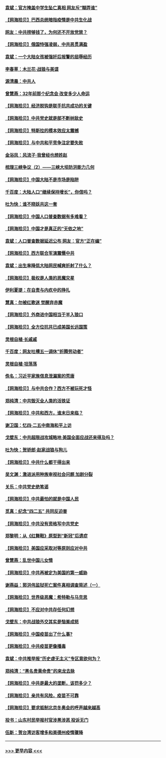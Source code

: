#### [袁斌：官方掩盖中学生坠亡真相 网友斥“糊弄谁”](../pages/nsc993/n12942029.md?t=05121802) 
#### [【网海拾贝】巴西总统暗指疫情是中共生化战](../pages/nsc993/n12938999.md?t=05121802) 
#### [网友：中共捞够钱了，为何还不开放党禁？](../pages/nsc993/n12938952.md?t=05121802) 
#### [【网海拾贝】俄国恃强凌弱，中共恶贯满盈](../pages/nsc993/n12936626.md?t=05121802) 
#### [袁斌：一个大陆女孩被强奸后报警的屈辱经历](../pages/nsc993/n12936547.md?t=05121802) 
#### [李春草：木兰花·战狼与美谍](../pages/nsc993/n12935995.md?t=05121802) 
#### [源清晨：中共人](../pages/nsc993/n12935589.md?t=05121802) 
#### [曾慧燕：32年前那个纪念会 改变多少人命运](../pages/nsc993/n12934233.md?t=05121802) 
#### [【网海拾贝】经济脱钩是联手抗共成功的关键](../pages/nsc993/n12934176.md?t=05121802) 
#### [【网海拾贝】中共党史就是部不断树敌史](../pages/nsc993/n12932844.md?t=05121802) 
#### [【网海拾贝】特斯拉的模本效应太震撼](../pages/nsc993/n12925626.md?t=05121802) 
#### [【网海拾贝】与中共和平竞争注定要失败](../pages/nsc993/n12923326.md?t=05121802) 
#### [金浴凤：风流子‧我曾经也想姓赵](../pages/nsc993/n12920911.md?t=05121802) 
#### [梳理三峡争议（2）——三峡大坝防洪能力几何](../pages/nsc993/n12920173.md?t=05121802) 
#### [【网海拾贝】中国大陆不是市场是陷阱](../pages/nsc993/n12920143.md?t=05121802) 
#### [千百度：大陆人口“继续保持增长”，你信吗？](../pages/nsc993/n12918946.md?t=05121802) 
#### [吐为快：谁不晓妖共这一套](../pages/nsc993/n12918941.md?t=05121802) 
#### [【网海拾贝】中国人口普查数据有多难看？](../pages/nsc993/n12917822.md?t=05121802) 
#### [【网海拾贝】中国才是真正的“无依之地”](../pages/nsc993/n12915845.md?t=05121802) 
#### [袁斌：人口普查数据延迟公布 网友：官方“正在编”](../pages/nsc993/n12915748.md?t=05121802) 
#### [【网海拾贝】西方联合军演震慑中共](../pages/nsc993/n12913466.md?t=05121802) 
#### [袁斌：出生率降低大陆网民喊爽折射了什么？](../pages/nsc993/n12913365.md?t=05121802) 
#### [【网海拾贝】极权是人类的恶魔灾星](../pages/nsc993/n12910697.md?t=05121802) 
#### [伊利夏提：在自责与内疚中的挣扎](../pages/nsc993/n12910493.md?t=05121802) 
#### [慧真：勿被红歌迷 觉醒弃赤魔](../pages/nsc993/n12910485.md?t=05121802) 
#### [【网海拾贝】外商进中国相当于羊入狼口](../pages/nsc993/n12908274.md?t=05121802) 
#### [【网海拾贝】全方位抗共已成美国长远国策](../pages/nsc993/n12906878.md?t=05121802) 
#### [灵根自植‧长戚戚](../pages/nsc993/n12905585.md?t=05121802) 
#### [千百度：网友吐槽五一调休“折腾劳动者”](../pages/nsc993/n12905934.md?t=05121802) 
#### [灵根自植‧坦荡荡](../pages/nsc993/n12905562.md?t=05121802) 
#### [佚名：习近平家族信息泄漏案的荒唐](../pages/nsc993/n12904705.md?t=05121802) 
#### [【网海拾贝】与中共合作？西方不被玩死才怪](../pages/nsc993/n12903873.md?t=05121802) 
#### [郑纯清：中共毁灭全人类的活铁证](../pages/nsc993/n12903785.md?t=05121802) 
#### [【网海拾贝】中共和西方，谁末日来临？](../pages/nsc993/n12903482.md?t=05121802) 
#### [谢卫国：忆四‧二五中南海和平上访](../pages/nsc993/n12902192.md?t=05121802) 
#### [戈壁东：中共超限战攻城略地 美国全面应战还来得及吗？](../pages/nsc993/n12902297.md?t=05121802) 
#### [吐为快：贺骄郎‧赵家战狼与狗儿](../pages/nsc993/n12902280.md?t=05121802) 
#### [【网海拾贝】中共什么都干得出来](../pages/nsc993/n12897500.md?t=05121802) 
#### [吴文渊：激进派用种族审视社会问题 加剧分裂](../pages/nsc993/n12893881.md?t=05121802) 
#### [关乐：中共党史绝笔谣](../pages/nsc993/n12897270.md?t=05121802) 
#### [【网海拾贝】中共最怕的就是中国人民](../pages/nsc993/n12894705.md?t=05121802) 
#### [觅真：纪念“四二五” 共同反迫害](../pages/nsc993/n12894553.md?t=05121802) 
#### [【网海拾贝】中共没有资格写中共党史](../pages/nsc993/n12892231.md?t=05121802) 
#### [郑黎明：从《红舞鞋》原型到“新冠”后遗症](../pages/nsc993/n12890469.md?t=05121802) 
#### [【网海拾贝】美国应采取对等原则应对中共](../pages/nsc993/n12889176.md?t=05121802) 
#### [曾慧燕：乱世中国儿女情](../pages/nsc993/n12887931.md?t=05121802) 
#### [【网海拾贝】中共再被定为美国的第一威胁](../pages/nsc993/n12887580.md?t=05121802) 
#### [谢燕益：郭洪伟监狱死亡案件真相调查简述（一）](../pages/nsc993/n12885648.md?t=05121802) 
#### [【网海拾贝】世界级恶魔：希特勒与马克思](../pages/nsc993/n12884062.md?t=05121802) 
#### [【网海拾贝】不应对中共存任何幻想](../pages/nsc993/n12881460.md?t=05121802) 
#### [戈壁东：中共战狼外交其实是恼羞成怒](../pages/nsc993/n12880392.md?t=05121802) 
#### [【网海拾贝】中国疫苗出了什么事?](../pages/nsc993/n12879124.md?t=05121802) 
#### [【网海拾贝】中共疫苗更像播毒](../pages/nsc993/n12876631.md?t=05121802) 
#### [袁斌：中共推举报“历史虚无主义”专区意欲何为？](../pages/nsc993/n12876530.md?t=05121802) 
#### [郑纯清：“黑名贵黄命贵”的来龙去脉](../pages/nsc993/n12875589.md?t=05121802) 
#### [【网海拾贝】中共是最大的垄断，该罚多少？](../pages/nsc993/n12874006.md?t=05121802) 
#### [【网海拾贝】亲共有风险，疫苗不可靠](../pages/nsc993/n12872224.md?t=05121802) 
#### [【网海拾贝】要求抵制北京冬奥会的呼声越来越高](../pages/nsc993/n12868962.md?t=05121802) 
#### [投书：山东村民举报村官涉黑涉恶 投诉无门](../pages/nsc993/n12869726.md?t=05121802) 
#### [伍新：贺台湾访客增多和美德州疫情骤降](../pages/nsc993/n12865651.md?t=05121802) 

----
#### [ >>> 更早内容 <<< ](../indexes/nsc993-earlier.md)
